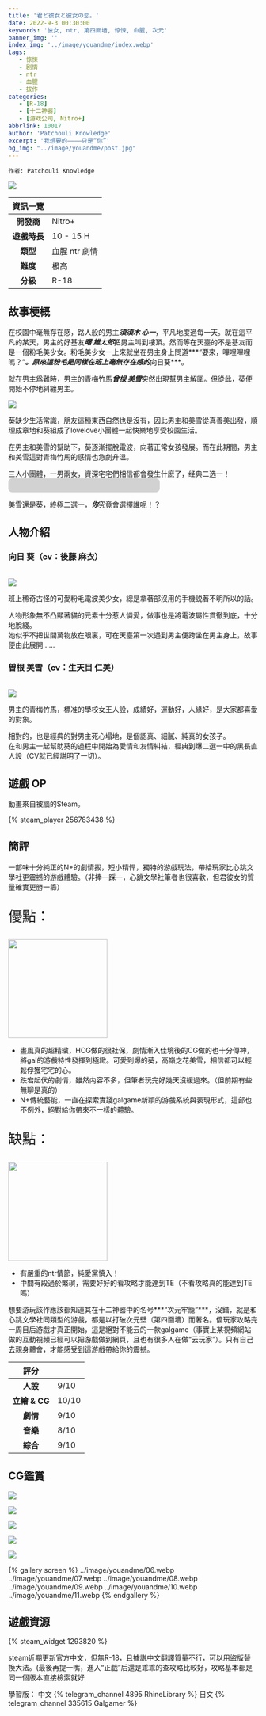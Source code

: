 ```yaml
---
title: '君と彼女と彼女の恋。'
date: 2022-9-3 00:30:00
keywords: '彼女, ntr, 第四面墙, 惊悚, 血腥, 次元'
banner_img: ''
index_img: '../image/youandme/index.webp'
tags:
   - 惊悚
   - 剧情
   - ntr
   - 血腥
   - 拔作
categories:
   - [R-18]
   - [十二神器]
   - [游戏公司, Nitro+]
abbrlink: 10017
author: 'Patchouli Knowledge'
excerpt: '我想要的————只是“你”'
og_img: "../image/youandme/post.jpg"
---
```


`作者: Patchouli Knowledge`

<style>
.heimu {
    display: inline-block;
    background-color: #25252533;
    color: transparent;
    text-shadow: none;
    border-radius: 8px;
    padding: 4px 8px;
    transition: all ease .2s;
}
.heimu:hover, .heimu:active,
.heimu:hover .heimu, .heimu:active .heimu {
    color: white !important;
}
.heimu:hover a, a:hover .heimu,
.heimu:active a, a:active .heimu {
    color: lightblue !important;
}
.heimu:hover .new, .heimu .new:hover, .new:hover .heimu,
.heimu:active .new, .heimu .new:active, .new:active .heimu {
    color: #BA0000 !important;
}
</style>

![](../image/youandme/post.jpg)

| 資訊一覽     |                  |
|:--------:|:---------------- |
| **開發商**  | Nitro+ |
| **遊戲時長** | 10 - 15 H          |
| **類型**   | 血腥 ntr 劇情        |
| **難度**   | 极高                |
| **分級**   | R-18             |

## 故事梗概

在校園中毫無存在感，路人般的男主***須須木 心一***，平凡地度過每一天。就在這平凡的某天，男主的好基友***曙 雄太郎***把男主叫到樓頂。然而等在天臺的不是基友而是一個粉毛美少女。粉毛美少女一上來就坐在男主身上問道***“要來，嗶哩嗶哩嗎？”***。原來這粉毛是同樣在班上毫無存在感的***向日葵***。

就在男主爲難時，男主的青梅竹馬***曾根 美雪***突然出現幫男主解圍。但從此，葵便開始不停地糾纏男主。

![](../image/youandme/01.webp)

葵缺少生活常識，朋友這種東西自然也是沒有，因此男主和美雪從真善美出發，順理成章地和葵組成了lovelove小團體一起快樂地享受校園生活。

[](../image/youandme/02.webp)

在男主和美雪的幫助下，葵逐漸擺脫電波，向著正常女孩發展。而在此期間，男主和美雪這對青梅竹馬的感情也急劇升溫。

三人小團體，一男兩女，資深宅宅們相信都會發生什麽了，经典二选一！<span class="heimu" title="白學ptsd">爲什麽會變成這樣呢……第一次有了喜歡的人。</span>

美雪還是葵，終極二選一，***你***究竟會選擇誰呢！？


## 人物介紹

### 向日 葵（cv：後藤 麻衣）

<br>
<div class="row">
<div class="col-4">
<img class="bg-transparent" src="../image/youandme/img_aoi_1.webp" style="max-height:1000px"/>
</div>
<div class="col-8">
<p>
班上稀奇古怪的可愛粉毛電波美少女，總是拿著部沒用的手機説著不明所以的話。
</p>
<p>人物形象無不凸顯著貓的元素十分惹人憐愛，做事也是將電波屬性貫徹到底，十分地脫綫。 <br>她似乎不把世間萬物放在眼裏，可在天臺第一次遇到男主便跨坐在男主身上，故事便由此展開……
</p>
</div>
</div>

### 曽根 美雪（cv：生天目 仁美）

<br>
<div class="row">
<div class="col-4">
<img class="bg-transparent" src="../image/youandme/img_miyuki_1.webp" style="max-height:1000px"/>
</div>
<div class="col-8">
<p>
男主的青梅竹馬，標准的學校女王人設，成績好，運動好，人緣好，是大家都喜愛的對象。
</p>
<p>相對的，也是經典的對男主死心塌地，是個認真、細膩、純真的女孩子。 <br>在和男主一起幫助葵的過程中開始為愛情和友情糾結，經典到爆二選一中的黑長直人設（CV就已經説明了一切）。
</p>
</div>
</div>


## 遊戲 OP

動畫來自被牆的Steam。

{% steam_player 256783438 %}


## 簡評

一部味十分純正的N+的劇情拔，短小精悍，獨特的游戲玩法，帶給玩家比心跳文學社更震撼的游戲體驗。（非捧一踩一，心跳文學社筆者也很喜歡，但君彼女的質量確實更勝一籌）

<div class="row align-items-center">
  <p class="col" style="font-size:200%;">優點：</p>
  <img class="align-right ml-auto bg-transparent" width="200px" src="../image/Atri/yes.webp" alt=""></img>
</div>

 * 畫風真的超精緻，HCG做的很社保，劇情漸入佳境後的CG做的也十分傳神，將gal的游戲特性發揮到極緻。可愛到爆的葵，高嶺之花美雪，相信都可以輕鬆俘獲宅宅的心。
 * 跌宕起伏的劇情，雖然内容不多，但筆者玩完好幾天沒緩過來。（但前期有些無聊是真的）
 * N+傳統藝能，一直在探索實踐galgame新穎的游戲系統與表現形式，這部也不例外，絕對給你帶來不一樣的體驗。
 
<div class="row align-items-center">
  <p class="col" style="font-size:200%;">缺點：</p>
  <img class="align-right ml-auto bg-transparent" width="200px" src="../image/Atri/no.webp" alt=""></img>
</div>

 * 有嚴重的ntr情節，純愛黨慎入！
 * 中間有段過於繁瑣，需要好好的看攻略才能達到TE（不看攻略真的能達到TE嗎）

想要游玩該作應該都知道其在十二神器中的名号***“次元牢籠”***，沒錯，就是和心跳文學社同類型的游戲，都是以打破次元壁（第四面墻）而著名。儅玩家攻略完一周目后游戲才真正開始，這是絕對不能云的一款galgame（事實上某視頻網站做的互動視頻已經可以把游戲做到網頁，且也有很多人在做“云玩家”）。只有自己去親身體會，才能感受到這游戲帶給你的震撼。

| 評分        |      |
|:---------:|:----- |
| **人設**    | 9/10 |
| **立繪 & CG** | 10/10 |
| **劇情**    | 9/10 |
| **音樂**    | 8/10 |
| **綜合**    | 9/10 |



## CG鑑賞

![](../image/youandme/01.webp)

![](../image/youandme/02.webp)

![](../image/youandme/03.webp)

![](../image/youandme/04.webp)

![](../image/youandme/05.webp)

{% gallery screen %}
../image/youandme/06.webp
../image/youandme/07.webp
../image/youandme/08.webp
../image/youandme/09.webp
../image/youandme/10.webp
../image/youandme/11.webp
{% endgallery %}


## 遊戲資源

{% steam_widget 1293820 %}


steam近期更新官方中文，但無R-18，且據説中文翻譯質量不行，可以用盜版替換大法。(最後再提一嘴，進入“正戯”后還是乖乖的查攻略比較好，攻略基本都是同一個版本直接檢索就好

學習版：
中文 {% telegram_channel 4895 RhineLibrary %}
日文 {% telegram_channel 335615 Galgamer %}

<style>
body {
    background: url('../image/youandme/background.webp') no-repeat fixed center;
    background-size: cover;
}
#banner {
    background: url('')!important;
    background-color: transparent!important;
}
#toc {
     background-color: rgba(0,0,0,0.5);
     padding: 20px 10px 20px 20px;
     border-radius: 10px;
}
.mask.flex-center {
	background-color: transparent!important;
}
</style>
<script>
window.addEventListener('DOMContentLoaded', function() {

});
</script>
